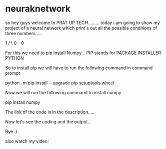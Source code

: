 # neuraknetwork


so hey guys welcome to PRAT UP TECH.........
 today i am going to show my project of a neural network which print's out all the possible conditions of three numbers.....

   1
  / \ 
 0 - 0


 For this we need to pip install Numpy...
 PIP stands for PACKAGE INSTALLER PYTHON

 So to install pip we will have to run the following command in command prompt
 
 python -m pip install --upgrade pip setuptools wheel

 Now we will run the following command to install numpy

 pip install numpy




The link of the code is in the description.....

 Now let's see the coding and the output...


 Bye :)
 
 
 also watch my video:
